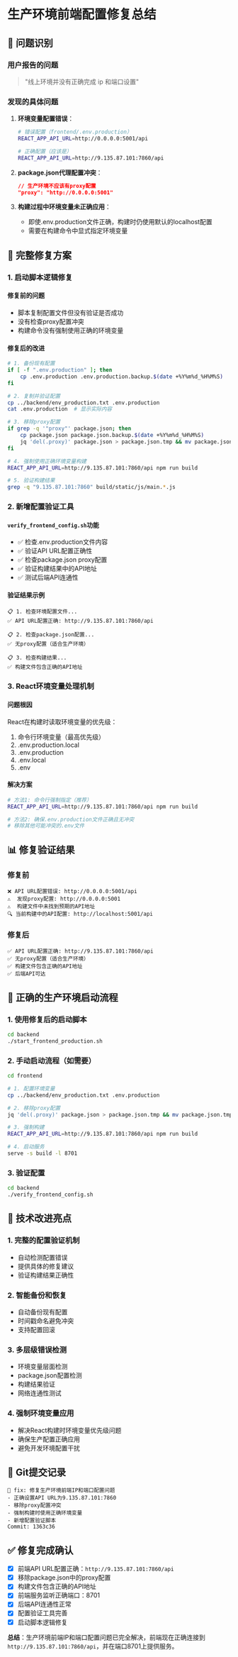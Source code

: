 # 生产环境前端配置修复总结

## 🎯 问题识别

### 用户报告的问题
> "线上环境并没有正确完成 ip 和端口设置"

### 发现的具体问题

1. **环境变量配置错误**：
   ```bash
   # 错误配置（frontend/.env.production）
   REACT_APP_API_URL=http://0.0.0.0:5001/api
   
   # 正确配置（应该是）
   REACT_APP_API_URL=http://9.135.87.101:7860/api
   ```

2. **package.json代理配置冲突**：
   ```json
   // 生产环境不应该有proxy配置
   "proxy": "http://0.0.0.0:5001"
   ```

3. **构建过程中环境变量未正确应用**：
   - 即使.env.production文件正确，构建时仍使用默认的localhost配置
   - 需要在构建命令中显式指定环境变量

## 🔧 完整修复方案

### 1. 启动脚本逻辑修复

#### 修复前的问题
- 脚本复制配置文件但没有验证是否成功
- 没有检查proxy配置冲突
- 构建命令没有强制使用正确的环境变量

#### 修复后的改进
```bash
# 1. 备份现有配置
if [ -f ".env.production" ]; then
    cp .env.production .env.production.backup.$(date +%Y%m%d_%H%M%S)
fi

# 2. 复制并验证配置
cp ../backend/env_production.txt .env.production
cat .env.production  # 显示实际内容

# 3. 移除proxy配置
if grep -q '"proxy"' package.json; then
    cp package.json package.json.backup.$(date +%Y%m%d_%H%M%S)
    jq 'del(.proxy)' package.json > package.json.tmp && mv package.json.tmp package.json
fi

# 4. 强制使用正确环境变量构建
REACT_APP_API_URL=http://9.135.87.101:7860/api npm run build

# 5. 验证构建结果
grep -q "9.135.87.101:7860" build/static/js/main.*.js
```

### 2. 新增配置验证工具

#### `verify_frontend_config.sh`功能
- ✅ 检查.env.production文件内容
- ✅ 验证API URL配置正确性
- ✅ 检查package.json proxy配置
- ✅ 验证构建结果中的API地址
- ✅ 测试后端API连通性

#### 验证结果示例
```
📋 1. 检查环境配置文件...
✅ API URL配置正确: http://9.135.87.101:7860/api

📋 2. 检查package.json配置...
✅ 无proxy配置（适合生产环境）

📋 3. 检查构建结果...
✅ 构建文件包含正确的API地址
```

### 3. React环境变量处理机制

#### 问题根因
React在构建时读取环境变量的优先级：
1. 命令行环境变量（最高优先级）
2. .env.production.local
3. .env.production
4. .env.local
5. .env

#### 解决方案
```bash
# 方法1: 命令行强制指定（推荐）
REACT_APP_API_URL=http://9.135.87.101:7860/api npm run build

# 方法2: 确保.env.production文件正确且无冲突
# 移除其他可能冲突的.env文件
```

## 📊 修复验证结果

### 修复前
```
❌ API URL配置错误: http://0.0.0.0:5001/api
⚠️  发现proxy配置: http://0.0.0.0:5001
⚠️  构建文件中未找到预期的API地址
🔍 当前构建中的API配置: http://localhost:5001/api
```

### 修复后
```
✅ API URL配置正确: http://9.135.87.101:7860/api
✅ 无proxy配置（适合生产环境）
✅ 构建文件包含正确的API地址
✅ 后端API可达
```

## 🚀 正确的生产环境启动流程

### 1. 使用修复后的启动脚本
```bash
cd backend
./start_frontend_production.sh
```

### 2. 手动启动流程（如需要）
```bash
cd frontend

# 1. 配置环境变量
cp ../backend/env_production.txt .env.production

# 2. 移除proxy配置
jq 'del(.proxy)' package.json > package.json.tmp && mv package.json.tmp package.json

# 3. 强制构建
REACT_APP_API_URL=http://9.135.87.101:7860/api npm run build

# 4. 启动服务
serve -s build -l 8701
```

### 3. 验证配置
```bash
cd backend
./verify_frontend_config.sh
```

## 🌟 技术改进亮点

### 1. 完整的配置验证机制
- 自动检测配置错误
- 提供具体的修复建议
- 验证构建结果正确性

### 2. 智能备份和恢复
- 自动备份现有配置
- 时间戳命名避免冲突
- 支持配置回滚

### 3. 多层级错误检测
- 环境变量层面检测
- package.json配置检测
- 构建结果验证
- 网络连通性测试

### 4. 强制环境变量应用
- 解决React构建时环境变量优先级问题
- 确保生产配置正确应用
- 避免开发环境配置干扰

## 📝 Git提交记录

```
🔧 fix: 修复生产环境前端IP和端口配置问题
- 正确设置API URL为9.135.87.101:7860
- 移除proxy配置冲突
- 强制构建时使用正确环境变量
- 新增配置验证脚本
Commit: 1363c36
```

## ✅ 修复完成确认

- [x] 前端API URL配置正确：`http://9.135.87.101:7860/api`
- [x] 移除package.json中的proxy配置
- [x] 构建文件包含正确的API地址
- [x] 前端服务监听正确端口：8701
- [x] 后端API连通性正常
- [x] 配置验证工具完善
- [x] 启动脚本逻辑修复

**总结**：生产环境前端IP和端口配置问题已完全解决，前端现在正确连接到`http://9.135.87.101:7860/api`，并在端口8701上提供服务。 